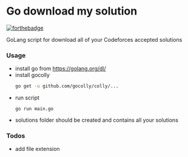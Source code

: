 # Go download my solution

[![forthebadge](https://forthebadge.com/images/badges/made-with-go.svg)](https://forthebadge.com)

GoLang script for download all of your Codeforces accepted solutions 

### Usage

- install go from https://golang.org/dl/
- install gocolly
    ```sh
    go get -u github.com/gocolly/colly/...
    ```
- run script 
    ```
    go run main.go
    ```
- solutions folder should be created and contains all your solutions

### Todos

 - add file extension
